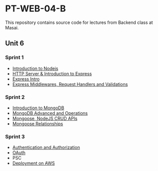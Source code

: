 # PT-WEB-04-B

This repository contains source code for lectures from Backend class at Masai. 

## Unit 6
### Sprint 1

* [Introduction to Nodejs](./01-Intro/README.md)
* [HTTP Server & Introduction to Express](./02-HTTP-Basics/README.md)
* [Express Intro](./03-Express/README.md)
* [Express Middlewares, Request Handlers and Validations](./04-Express-Middlewares/README.md)

### Sprint 2
* [Introduction to MongoDB](./05-MongoDb-Intro/README.md)
* [MongoDB Advanced and Operations](./06-MongoDb-Advanced/README.md)
* [Mongoose, NodeJS CRUD APIs](./07-Mongoose/README.md)
* [Mongoose Relationships](./08-Relations/README.md)

### Sprint 3
* [Authentication and Authorization](./09-Auth/README.md)
* [OAuth](./09-Auth/README.md)
* PSC
* [Deployment on AWS](./11-Deployment/README.md)